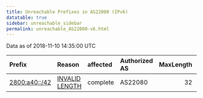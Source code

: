 ```yaml
---
title: Unreachable Prefixes in AS22080 (IPv6)
datatable: true
sidebar: unreachable_sidebar
permalink: unreachable_AS22080-v6.html
---
```


Data as of 2018-11-10 14:35:00 UTC


<div class="datatable-begin"></div>

| Prefix                                               | Reason                                                                                                  | affected   | Authorized AS   |   MaxLength | Anchor                                         |   unreachable /48s |
|:-----------------------------------------------------|:--------------------------------------------------------------------------------------------------------|:-----------|:----------------|------------:|:-----------------------------------------------|-------------------:|
| [2800:a40::/42](https://stat.ripe.net/2800:a40::/42) | [INVALID LENGTH](https://rpki-validator.ripe.net/announcement-preview?asn=AS22080&prefix=2800:a40::/42) | complete   | AS22080         |          32 | [LACNIC](unreachable_LACNIC_RPKI_Root-v6.html) |                 64 |

<div class="datatable-end"></div>